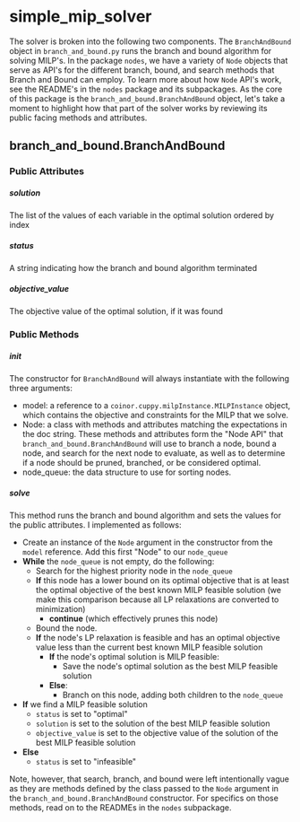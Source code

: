 # simple_mip_solver

The solver is broken into the following two components. The `BranchAndBound` object
in `branch_and_bound.py` runs the branch and bound algorithm for solving MILP's.
In the package `nodes`, we have a variety of `Node` objects that serve as API's
for the different branch, bound, and search methods that Branch and Bound can
employ. To learn more about how `Node` API's work, see the README's in the `nodes`
package and its subpackages. As the core of this package is the
`branch_and_bound.BranchAndBound` object, let's take a moment to highlight how that
part of the solver works by reviewing its public facing methods and attributes.

## branch_and_bound.BranchAndBound

### Public Attributes

##### solution
The list of the values of each variable in the optimal solution ordered by index

##### status
A string indicating how the branch and bound algorithm terminated

##### objective_value
The objective value of the optimal solution, if it was found

### Public Methods

##### init
The constructor for `BranchAndBound` will always instantiate with the following
three arguments:
* model: a reference to a `coinor.cuppy.milpInstance.MILPInstance` object, which
  contains the objective and constraints for the MILP that we solve.
* Node: a class with methods and attributes matching the expectations in the doc
  string. These methods and attributes form the "Node API" that
  `branch_and_bound.BranchAndBound` will use to branch a node, bound a node, and
  search for the next node to evaluate, as well as to determine if a node should
  be pruned, branched, or be considered optimal.
* node_queue: the data structure to use for sorting nodes.

##### solve
This method runs the branch and bound algorithm and sets the values for the
public attributes. I implemented as follows:

* Create an instance of the `Node` argument in the constructor from the `model`
  reference. Add this first "Node" to our `node_queue`
* **While** the `node_queue` is not empty, do the following:
    * Search for the highest priority node in the `node_queue`
    * **If** this node has a lower bound on its optimal objective that is at least
      the optimal objective of the best known MILP feasible solution (we make
      this comparison because all LP relaxations are converted to minimization)
        * **continue** (which effectively prunes this node)
    * Bound the node.
    * **If** the node's LP relaxation is feasible and has an optimal objective value
      less than the current best known MILP feasible solution
        * **If** the node's optimal solution is MILP feasible:
            * Save the node's optimal solution as the best MILP feasible solution
        * **Else**:
            * Branch on this node, adding both children to the `node_queue`
* **If** we find a MILP feasible solution
    * `status` is set to "optimal"
    * `solution` is set to the solution of the best MILP feasible solution
    * `objective_value` is set to the objective value of the solution of the best
      MILP feasible solution
* **Else**
    * `status` is set to "infeasible"
    
Note, however, that search, branch, and bound were left intentionally vague
as they are methods defined by the class passed to the `Node` argument in the
`branch_and_bound.BranchAndBound` constructor. For specifics on those methods,
read on to the READMEs in the `nodes` subpackage.
